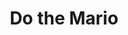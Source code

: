 ---
pid: ls142
title: Do the Mario
location_transcription: Aviator Park
coordinates: "[-75.171734644428, 39.957770042185]"
zipcode: NJ08106
gen_neighborhood: 
neighborhood: 
outside_phl: Audubon NJ
age: '11'
age_range: 6-13
instagram: 
image_file_name: ls_142.jpg
proposal_transcription: Mario jumping into this —>
topic: Pop Culture
topic_summary: '0'
type: Sculpture Statue
keywords_other: Mario, Sony, Video Games
credit: Mason
image_labels: 
twitter: 
facebook: 
permalink: "/monuments/ls142/"
layout: item-page
---